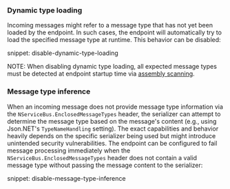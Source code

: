 ### Dynamic type loading

Incoming messages might refer to a message type that has not yet been loaded by the endpoint. In such cases, the endpoint will automatically try to load the specified message type at runtime. This behavior can be disabled:

snippet: disable-dynamic-type-loading

NOTE: When disabling dynamic type loading, all expected message types must be detected at endpoint startup time via [assembly scanning](/nservicebus/hosting/assembly-scanning.md).

### Message type inference

When an incoming message does not provide message type information via the `NServiceBus.EnclosedMessageTypes` header, the serializer can attempt to determine the message type based on the message's content (e.g., using Json.NET's `TypeNameHandling` setting). The exact capabilities and behavior heavily depends on the specific serializer being used but might introduce unintended security vulnerabilities. The endpoint can be configured to fail message processing immediately when the `NServiceBus.EnclosedMessageTypes` header does not contain a valid message type without passing the message content to the serializer:

snippet: disable-message-type-inference

